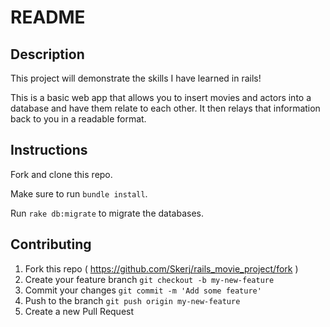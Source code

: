 # README

## Description
This project will demonstrate the skills I have learned in rails!


This is a basic web app that allows you to insert movies and actors into a database and have them relate to each other. It then relays that information back to you in a readable format.

## Instructions
Fork and clone this repo.

Make sure to run ```bundle install```.

Run ```rake db:migrate``` to migrate the databases.

## Contributing
1. Fork this repo ( https://github.com/Skerj/rails_movie_project/fork )
2. Create your feature branch ```git checkout -b my-new-feature```
3. Commit your changes ```git commit -m 'Add some feature'```
4. Push to the branch ```git push origin my-new-feature```
5. Create a new Pull Request